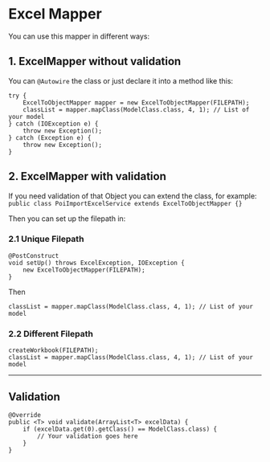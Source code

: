# Excel Mapper

You can use this mapper in different ways:

## 1. ExcelMapper without validation

You can `@Autowire` the class or just declare it into a method like this:

```
try {
    ExcelToObjectMapper mapper = new ExcelToObjectMapper(FILEPATH);
    classList = mapper.mapClass(ModelClass.class, 4, 1); // List of your model
} catch (IOException e) {
    throw new Exception();
} catch (Exception e) {
    throw new Exception();
}
```

## 2. ExcelMapper with validation

If you need validation of that Object you can extend the class, for example: <br>
`public class PoiImportExcelService extends ExcelToObjectMapper {}`

Then you can set up the filepath in:

### 2.1 Unique Filepath

```
@PostConstruct
void setUp() throws ExcelException, IOException {
    new ExcelToObjectMapper(FILEPATH);
}
```

Then

```
classList = mapper.mapClass(ModelClass.class, 4, 1); // List of your model
```

### 2.2 Different Filepath

```
createWorkbook(FILEPATH);
classList = mapper.mapClass(ModelClass.class, 4, 1); // List of your model
```

<hr>

## Validation

```
@Override
public <T> void validate(ArrayList<T> excelData) {
    if (excelData.get(0).getClass() == ModelClass.class) {
        // Your validation goes here
    }
}
```
